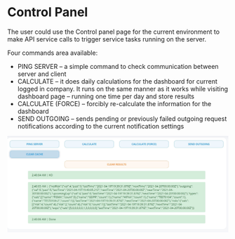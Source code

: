 # Control Panel

The user could use the Сontrol panel page for the current environment to make API service calls to trigger service tasks running on the server. 

Four commands area available: 
- PING SERVER – a simple command to check communication between server and client
- CALCULATE – it does daily calculations for the dashboard for current logged in company. It runs on the same manner as it works while visiting dashboard page – running one time per day and store results
- CALCULATE (FORCE) – forcibly re-calculate the information for the dashboard
- SEND OUTGOING – sends pending or previously failed outgoing request notifications according to the current notification settings

![Control Panel](/images/controlpanel1.jpg)

